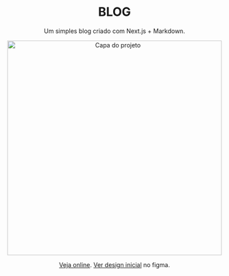 <div align="center">
  
# BLOG

Um simples blog criado com Next.js + Markdown. 

<img width="500" src="https://github.com/gustavohernandes11/blog/assets/66632840/a89861a8-502f-4b5c-9282-449addd96ecb" alt="Capa do projeto">

[Veja online](https://hernandes.netlify.com/). 
[Ver design inicial](https://www.figma.com/file/qoWYmm7ZmDauXkZ5FDkrv9/Hernandes?type=design&node-id=0%3A1&mode=design&t=BN4WFr2IxY4XXxt5-1) no figma.


</div>


